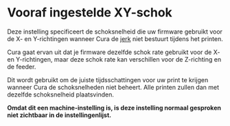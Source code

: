 Vooraf ingestelde XY-schok
====
Deze instelling specificeert de schoksnelheid die uw firmware gebruikt voor de X- en Y-richtingen wanneer Cura de [jerk](../speed/jerk_enabled.md) niet bestuurt tijdens het printen.

Cura gaat ervan uit dat je firmware dezelfde schok rate gebruikt voor de X- en Y-richtingen, maar deze schok rate kan verschillen voor de Z-richting en de feeder.

Dit wordt gebruikt om de juiste tijdsschattingen voor uw print te krijgen wanneer Cura de schoksnelheden niet beheert. Alle printen zullen dan met dezelfde schoksnelheid plaatsvinden.

**Omdat dit een machine-instelling is, is deze instelling normaal gesproken niet zichtbaar in de instellingenlijst.**